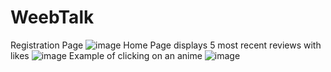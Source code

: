 # WeebTalk
Registration Page
![image](https://github.com/Layton72/WeebTalk/assets/45601001/e80a9550-cd51-43b1-9dca-52dba52bd297)
Home Page displays 5 most recent reviews with likes
![image](https://github.com/Layton72/WeebTalk/assets/45601001/cdb950e2-77e2-490b-a9ef-5ece41796b6b)
Example of clicking on an anime
![image](https://github.com/Layton72/WeebTalk/assets/45601001/ad69697c-655b-40ad-bbf1-3664ffe2f53c)
